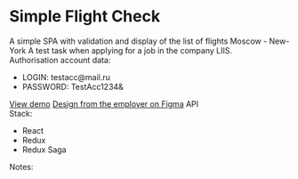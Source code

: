 <h1>Simple Flight Check</h1>
<div>
A simple SPA with validation and display of the list of flights Moscow - New-York 
A test task when applying for a job in the company LIIS.
</div>
<div>
Authorisation account data:
<ul>
<li>LOGIN: testacc@mail.ru </li>
<li>PASSWORD: TestAcc1234& </li>
</ul>
</div>
<div>
 <a href="https://simple-flights-checker.herokuapp.com"/>View demo</a>
 <a href="https://www.figma.com/file/x84Q8T8ya6aSgWFLWkHGBz/React/">Design from the employer on Figma</a>
 <a "https://rapidapi.com/skyscanner/api/skyscanner-flight-search/">API</a>
 </div>
<div>
Stack:
<ul>
<li>React</li>
<li>Redux</li>
<li>Redux Saga</li>
</ul>
</div>
<div>
Notes: 
</div>

